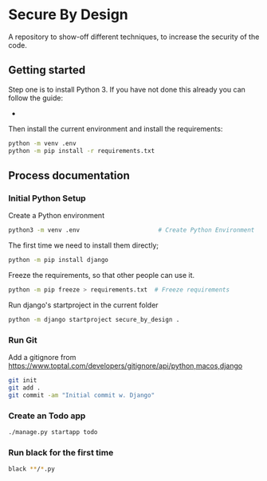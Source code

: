 # Secure By Design

A repository to show-off different techniques, to increase the security of the code.

## Getting started

Step one is to install Python 3. If you have not done this already you 
can follow the guide: 
  - [](https://realpython.com/installing-python/)

Then install the current environment and install the requirements:

```bash
python -m venv .env
python -m pip install -r requirements.txt
```

## Process documentation

### Initial Python Setup

Create a Python environment

```bash
python3 -m venv .env                      # Create Python Environment
```

The first time we need to install them directly;

```bash
python -m pip install django
```

Freeze the requirements, so that other people can use it.

```bash
python -m pip freeze > requirements.txt  # Freeze requirements
```

Run django's startproject in the current folder

```bash
python -m django startproject secure_by_design .
```


### Run Git

Add a gitignore from https://www.toptal.com/developers/gitignore/api/python,macos,django

```bash
git init
git add . 
git commit -am "Initial commit w. Django"
```

### Create an Todo app

```bash
./manage.py startapp todo
```

### Run black for the first time

```bash
black **/*.py
```

